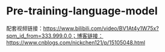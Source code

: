 # Pre-training-language-model
配套视频链接：https://www.bilibili.com/video/BV1At4y1W75x?spm_id_from=333.999.0.0；博客链接：https://www.cnblogs.com/nickchen121/p/15105048.html

